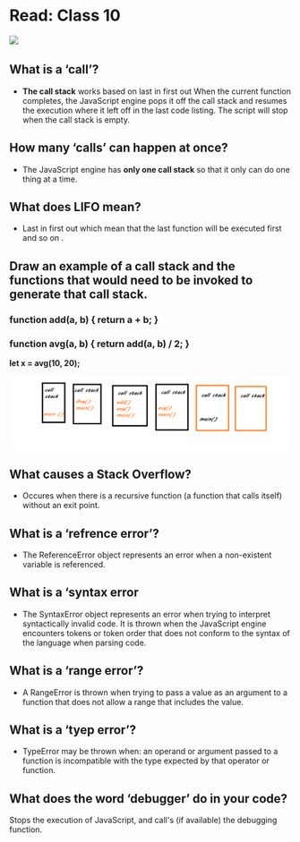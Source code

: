 # Read: Class 10




![](https://miro.medium.com/max/638/1*CCHexfHNCNo-f8aw3rbRew.jpeg)




## What is a ‘call’?

- **The call stack** works based on last in first out When the current function completes, the JavaScript engine pops it off the call stack and resumes the execution where it left off in the last code listing. The script will stop when the call stack is empty.


## How many ‘calls’ can happen at once?

- The JavaScript engine has **only one call stack** so that it only can do one thing at a time.



## What does LIFO mean?


- Last in first out which mean that the last function will be executed first and so on .




## Draw an example of a call stack and the functions that would need to be invoked to generate that call stack.


### function add(a, b) { return a + b; }

### function avg(a, b) { return add(a, b) / 2; }

**let x = avg(10, 20);**



![](snnn.png)



## What causes a Stack Overflow?


- Occures when there is a recursive function (a function that calls itself) without an exit point.


## What is a ‘refrence error’?


- The ReferenceError object represents an error when a non-existent variable is referenced.



## What is a ‘syntax error

- The SyntaxError object represents an error when trying to interpret syntactically invalid code. It is thrown when the JavaScript engine encounters tokens or token order that does not conform to the syntax of the language when parsing code.



## What is a ‘range error’?

- A RangeError is thrown when trying to pass a value as an argument to a function that does not allow a range that includes the value.



## What is a ‘tyep error’?

- TypeError may be thrown when: an operand or argument passed to a function is incompatible with the type expected by that operator or function.



## What does the word ‘debugger’ do in your code?

Stops the execution of JavaScript, and call's (if available) the debugging function.



